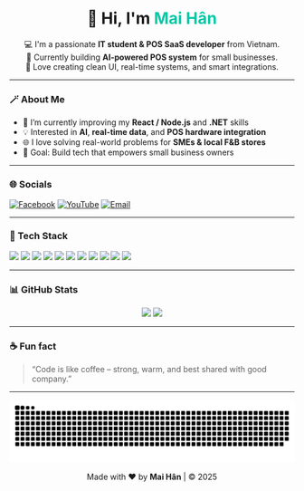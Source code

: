 <!-- PROFILE README -->
<div align="center">
  <h1>👋 Hi, I'm <span style="color:#00c9a7">Mai Hân</span></h1>
  <p>
    💻 I'm a passionate <b>IT student & POS SaaS developer</b> from Vietnam.<br/>
    🚀 Currently building <b>AI-powered POS system</b> for small businesses.<br/>
    🌸 Love creating clean UI, real-time systems, and smart integrations.
  </p>
</div>

---

### 🪄 About Me
- 🔭 I’m currently improving my **React / Node.js** and **.NET** skills  
- 💡 Interested in **AI**, **real-time data**, and **POS hardware integration**  
- 🌐 I love solving real-world problems for **SMEs & local F&B stores**  
- 🎯 Goal: Build tech that empowers small business owners  

---

### 🌐 Socials
[![Facebook](https://img.shields.io/badge/Facebook-1877F2?style=for-the-badge&logo=facebook&logoColor=white)](https://facebook.com/)
[![YouTube](https://img.shields.io/badge/YouTube-FF0000?style=for-the-badge&logo=youtube&logoColor=white)](https://youtube.com/)
[![Email](https://img.shields.io/badge/Email-DB4437?style=for-the-badge&logo=gmail&logoColor=white)](mailto:youremail@gmail.com)

---

### 🧰 Tech Stack
<p>
  <img src="https://img.shields.io/badge/JavaScript-F7DF1E?style=for-the-badge&logo=javascript&logoColor=black"/>
  <img src="https://img.shields.io/badge/TypeScript-3178C6?style=for-the-badge&logo=typescript&logoColor=white"/>
  <img src="https://img.shields.io/badge/React-61DAFB?style=for-the-badge&logo=react&logoColor=black"/>
  <img src="https://img.shields.io/badge/Node.js-43853D?style=for-the-badge&logo=node.js&logoColor=white"/>
  <img src="https://img.shields.io/badge/TailwindCSS-38B2AC?style=for-the-badge&logo=tailwind-css&logoColor=white"/>
  <img src="https://img.shields.io/badge/Express.js-000000?style=for-the-badge&logo=express&logoColor=white"/>
  <img src="https://img.shields.io/badge/Socket.IO-010101?style=for-the-badge&logo=socket.io&logoColor=white"/>
  <img src="https://img.shields.io/badge/Vite-646CFF?style=for-the-badge&logo=vite&logoColor=white"/>
  <img src="https://img.shields.io/badge/MongoDB-4EA94B?style=for-the-badge&logo=mongodb&logoColor=white"/>
  <img src="https://img.shields.io/badge/SQL_Server-CC2927?style=for-the-badge&logo=microsoft-sql-server&logoColor=white"/>
  <img src="https://img.shields.io/badge/.NET-512BD4?style=for-the-badge&logo=dotnet&logoColor=white"/>
</p>

---

### 📊 GitHub Stats

<p align="center">
  <img height="160" src="https://github-readme-stats.vercel.app/api?username=yourusername&show_icons=true&theme=radical"/>
  <img height="160" src="https://github-readme-stats.vercel.app/api/top-langs/?username=yourusername&layout=compact&theme=radical"/>
</p>

---

### ☕ Fun fact
> “Code is like coffee – strong, warm, and best shared with good company.”

---

<div align="center">
  <img src="https://github.com/Platane/snk/raw/output/github-contribution-grid-snake.svg" alt="snake animation" />
</div>

<p align="center">
  Made with ❤️ by <b>Mai Hân</b> | © 2025
</p>
